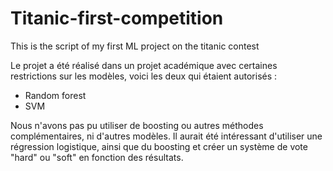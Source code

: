 # Titanic-first-competition
This is the script of my first ML project on the titanic contest

Le projet a été réalisé dans un projet académique avec certaines restrictions sur les modèles, voici les deux qui étaient autorisés :
- Random forest 
- SVM 

Nous n'avons pas pu utiliser de boosting ou autres méthodes complémentaires, ni d'autres modèles.
Il aurait été intéressant d'utiliser une régression logistique, ainsi que du boosting et créer un système de vote "hard" ou "soft" en fonction des résultats.
